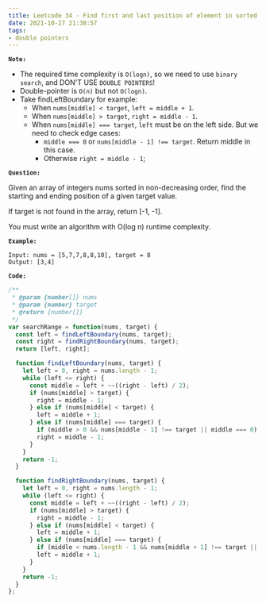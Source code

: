 ```yaml
---
title: Leetcode 34 - Find first and last position of element in sorted array
date: 2021-10-27 21:38:57
tags:
- double pointers
---
```

**`Note:`**
- The required time complexity is `O(logn)`, so we need to use `binary search`, and DON'T USE `DOUBLE POINTERS`!
- Double-pointer is `O(n)` but not `O(logn)`.
- Take findLeftBoundary for example:
  - When `nums[middle] < target`, `left = middle + 1`.
  - When `nums[middle] > target`, `right = middle - 1`.
  - When `nums[middle] === target`, `left` must be on the left side. But we need to check edge cases:
    - `middle === 0` or `nums[middle - 1] !== target`. Return middle in this case.
    - Otherwise `right = middle - 1`;

**`Question:`**

Given an array of integers nums sorted in non-decreasing order, find the starting and ending position of a given target value.

If target is not found in the array, return [-1, -1].

You must write an algorithm with O(log n) runtime complexity.

**`Example:`**
```
Input: nums = [5,7,7,8,8,10], target = 8
Output: [3,4]
```

**`Code:`**
```javascript
/**
 * @param {number[]} nums
 * @param {number} target
 * @return {number[]}
 */
var searchRange = function(nums, target) {
  const left = findLeftBoundary(nums, target);
  const right = findRightBoundary(nums, target);
  return [left, right];

  function findLeftBoundary(nums, target) {
    let left = 0, right = nums.length - 1;
    while (left <= right) {
      const middle = left + ~~((right - left) / 2);
      if (nums[middle] > target) {
        right = middle - 1;
      } else if (nums[middle] < target) {
        left = middle + 1;
      } else if (nums[middle] === target) {
        if (middle > 0 && nums[middle - 1] !== target || middle === 0) return middle;
        right = middle - 1;
      }
    }
    return -1;
  }

  function findRightBoundary(nums, target) {
    let left = 0, right = nums.length - 1;
    while (left <= right) {
      const middle = left + ~~((right - left) / 2);
      if (nums[middle] > target) {
        right = middle - 1;
      } else if (nums[middle] < target) {
        left = middle + 1;
      } else if (nums[middle] === target) {
        if (middle < nums.length - 1 && nums[middle + 1] !== target || middle === nums.length - 1) return middle;
        left = middle + 1;
      }
    }
    return -1;
  }
};
```
